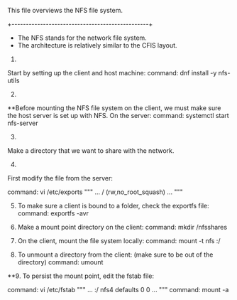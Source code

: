 This file overviews the NFS file system. 

+------------------------------------------------+

- The NFS stands for the network file system. 
- The architecture is relatively similar to the CFIS layout. 

1.
Start by setting up the client and host machine: 
command: dnf install -y nfs-utils


2.
**Before mounting the NFS file system on the client, we must make sure the host server is set up with NFS.
On the server:
command: systemctl start nfs-server


3.
Make a directory that we want to share with the network.


4.
First modify the file from the server: 

command: vi /etc/exports
"""
...
/<directory to export> <ip of client>(rw,no_root_squash) 
...
"""



5. To make sure a client is bound to a folder, check the exportfs file: 
command: exportfs -avr



6. Make a mount point directory on the client: 
command: mkdir /nfsshares



7. On the client, mount the file system locally: 
command: mount -t nfs <ip of server>:/<location of file system> <location of client mount folder>



8. To unmount a directory from the client: 
(make sure to be out of the directory)
command: umount <directory>




**9. To persist the mount point, edit the fstab file:

command: vi /etc/fstab
"""
...
<ip of shared server>:/<mount point of folder>     <directory of local mount>      nfs4        defaults    0   0
...
"""
command: mount -a


